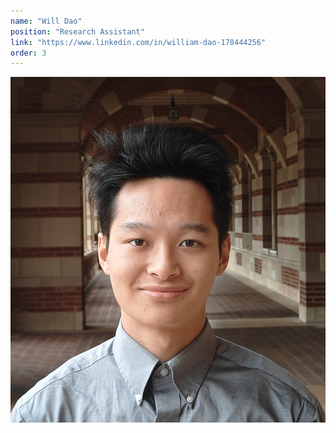 ```yaml
---
name: "Will Dao"
position: "Research Assistant"
link: "https://www.linkedin.com/in/william-dao-178444256"
order: 3
---
```


![will](/assets/profile-pics/will.jpg)